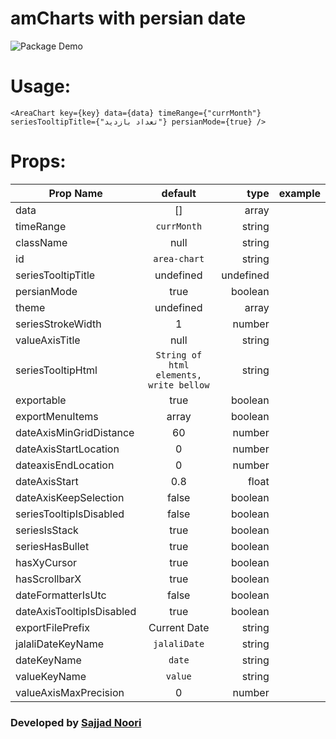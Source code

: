 # amCharts with persian date

![Package Demo][logo]

[logo]: https://s17.picofile.com/file/8424546150/ezgif_com_gif_maker.gif "Demo"

# Usage:

`<AreaChart key={key} data={data} timeRange={"currMonth"} seriesTooltipTitle={"تعداد بازدید"} persianMode={true} /> `

# Props:

| Prop Name                 |                 default                 |      type | example |
| ------------------------- | :-------------------------------------: | --------: | ------- |
| data                      |                   []                    |     array |
| timeRange                 |               `currMonth`               |    string |
| className                 |                  null                   |    string |
| id                        |              `area-chart`               |    string |
| seriesTooltipTitle        |                undefined                | undefined |
| persianMode               |                  true                   |   boolean |
| theme                     |                undefined                |     array |
| seriesStrokeWidth         |                    1                    |    number |
| valueAxisTitle            |                  null                   |    string |
| seriesTooltipHtml         | `String of html elements, write bellow` |    string |
| exportable                |                  true                   |   boolean |
| exportMenuItems           |                  array                  |   boolean |
| dateAxisMinGridDistance   |                   60                    |    number |
| dateAxisStartLocation     |                    0                    |    number |
| dateaxisEndLocation       |                    0                    |    number |
| dateAxisStart             |                   0.8                   |     float |
| dateAxisKeepSelection     |                  false                  |   boolean |
| seriesTooltipIsDisabled   |                  false                  |   boolean |
| seriesIsStack             |                  true                   |   boolean |
| seriesHasBullet           |                  true                   |   boolean |
| hasXyCursor               |                  true                   |   boolean |
| hasScrollbarX             |                  true                   |   boolean |
| dateFormatterIsUtc        |                  false                  |   boolean |
| dateAxisTooltipIsDisabled |                  true                   |   boolean |
| exportFilePrefix          |              Current Date               |    string |
| jalaliDateKeyName         |              `jalaliDate`               |    string |
| dateKeyName               |                 `date`                  |    string |
| valueKeyName              |                 `value`                 |    string |
| valueAxisMaxPrecision     |                    0                    |    number |

### Developed by [Sajjad Noori](mailto:sajjad.n18@outlook.com)
